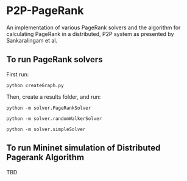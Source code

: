 # P2P-PageRank
An implementation of various PageRank solvers and the algorithm for calculating PageRank in a distributed, P2P system as presented by Sankaralingam et al.

## To run PageRank solvers
First run:
```
python createGraph.py
```
Then, create a results folder, and run:
```
python -m solver.PageRankSolver
```
```
python -m solver.randomWalkerSolver
```
```
python -m solver.simpleSolver
```

## To run Mininet simulation of Distributed Pagerank Algorithm
TBD
